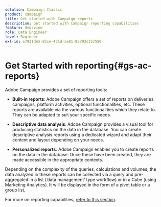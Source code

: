 ```yaml
---
solution: Campaign Classic
product: campaign
title: Get started with Campaign reports
description: Get started with Campaign reporting capabilities
feature: Overview
role: Data Engineer
level: Beginner
exl-id: e7931de5-83ce-431d-ae81-83793d257550
---
```

# Get Started with reporting{#gs-ac-reports}

Adobe Campaign provides a set of reporting tools:

* **Built-in reports**: Adobe Campaign offers a set of reports on deliveries, campaigns, platform activities, optional functionalities, etc. These reports are available via the various functionalities which they relate to. They can be adapted to suit your specific needs.

* **Descriptive data analysis**: Adobe Campaign provides a visual tool for producing statistics on the data in the database. You can create descriptive analysis reports using a dedicated wizard and adapt their content and layout depending on your needs.

* **Personalized reports**: Adobe Campaign enables you to create reports on the data in the database. Once these have been created, they are made accessible in the appropriate contexts.

Depending on the complexity of the queries, calculations and volumes, the data analyzed in these reports can be collected via a query and pre-aggregated in a list (‘data management’ type workflow) or in a Cube (using Marketing Analytics). It will be displayed in the form of a pivot table or a group list.

For more on reporting capabilities, [refer to this section](https://experienceleague.adobe.com/docs/campaign-classic/using/reporting/reporting-in-adobe-campaign/about-adobe-campaign-reporting-tools.html).
